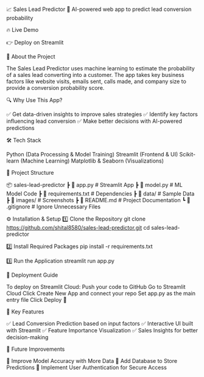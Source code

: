 📈 Sales Lead Predictor
🚀 AI-powered web app to predict lead conversion probability

🔥 Live Demo

👉 Deploy on Streamlit

📌 About the Project

The Sales Lead Predictor uses machine learning to estimate the probability of a sales lead converting into a customer. The app takes key business factors like website visits, emails sent, calls made, and company size to provide a conversion probability score.

🔍 Why Use This App?

✅ Get data-driven insights to improve sales strategies
✅ Identify key factors influencing lead conversion
✅ Make better decisions with AI-powered predictions

🛠 Tech Stack

Python (Data Processing & Model Training)
Streamlit (Frontend & UI)
Scikit-learn (Machine Learning)
Matplotlib & Seaborn (Visualizations)

📂 Project Structure

📦 sales-lead-predictor
 ┣ 📜 app.py           # Streamlit App
 ┣ 📜 model.py         # ML Model Code
 ┣ 📜 requirements.txt # Dependencies
 ┣ 📂 data/            # Sample Data
 ┣ 📂 images/          # Screenshots
 ┣ 📜 README.md        # Project Documentation
 ┗ 📜 .gitignore       # Ignore Unnecessary Files
 
⚙️ Installation & Setup
1️⃣ Clone the Repository
git clone https://github.com/shital8580/sales-lead-predictor.git
cd sales-lead-predictor

2️⃣ Install Required Packages
pip install -r requirements.txt

3️⃣ Run the Application
streamlit run app.py

🚀 Deployment Guide

To deploy on Streamlit Cloud:
Push your code to GitHub
Go to Streamlit Cloud
Click Create New App and connect your repo
Set app.py as the main entry file
Click Deploy 🎉

🎯 Key Features

✅ Lead Conversion Prediction based on input factors
✅ Interactive UI built with Streamlit
✅ Feature Importance Visualization
✅ Sales Insights for better decision-making

🎯 Future Improvements

🔹 Improve Model Accuracy with More Data
🔹 Add Database to Store Predictions
🔹 Implement User Authentication for Secure Access
